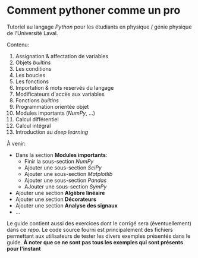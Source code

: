 # Comment pythoner comme un pro
 Tutoriel au langage *Python* pour les étudiants en physique / génie physique de l'Université Laval.

Contenu:

1. Assignation & affectation de variables
2. Objets *builtins*
3. Les conditions
4. Les boucles
5. Les fonctions
6. Importation & mots reservés du langage
7. Modificateurs d'accès aux variables
8. Fonctions *builtins*
9. Programmation orientée objet
10. Modules importants (*NumPy*, ...)
11. Calcul différentiel
12. Calcul intégral
13. Introduction au *deep learning*

À venir:
- Dans la section **Modules importants**:
  * Finir la sous-section *NumPy*
  * Ajouter une sous-section *SciPy*
  * Ajouter une sous-section *Matplotlib*
  * Ajouter une sous-section *Pandas*
  * AJouter une sous-section *SymPy*
- Ajouter une section **Algèbre linéaire**
- Ajouter une section **Décorateurs**
- Ajouter une section **Analyse des signaux**
- ...

Le guide contient aussi des exercices dont le corrigé sera (éventuellement) dans ce *repo*.
Le code source fourni est principalement des fichiers permettant aux utilisateurs de tester les divers exemples présentés dans le guide. **À noter que ce ne sont pas tous les exemples qui sont présents pour l'instant**
